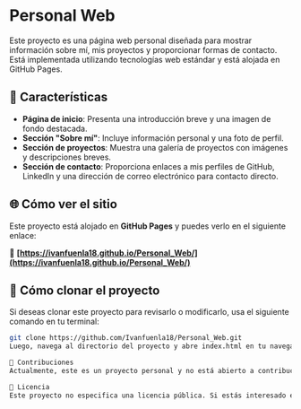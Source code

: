 # Personal Web

Este proyecto es una página web personal diseñada para mostrar información sobre mí, mis proyectos y proporcionar formas de contacto. Está implementada utilizando tecnologías web estándar y está alojada en GitHub Pages.

## 🚀 Características

- **Página de inicio**: Presenta una introducción breve y una imagen de fondo destacada.
- **Sección "Sobre mí"**: Incluye información personal y una foto de perfil.
- **Sección de proyectos**: Muestra una galería de proyectos con imágenes y descripciones breves.
- **Sección de contacto**: Proporciona enlaces a mis perfiles de GitHub, LinkedIn y una dirección de correo electrónico para contacto directo.




## 🌐 Cómo ver el sitio

Este proyecto está alojado en **GitHub Pages** y puedes verlo en el siguiente enlace:

🔗 **[https://ivanfuenla18.github.io/Personal_Web/](https://ivanfuenla18.github.io/Personal_Web/)**

## 🔧 Cómo clonar el proyecto

Si deseas clonar este proyecto para revisarlo o modificarlo, usa el siguiente comando en tu terminal:

```bash
git clone https://github.com/Ivanfuenla18/Personal_Web.git
Luego, navega al directorio del proyecto y abre index.html en tu navegador preferido.

🤝 Contribuciones
Actualmente, este es un proyecto personal y no está abierto a contribuciones externas. Sin embargo, cualquier comentario o sugerencia es bienvenido. Puedes contactarme a través de mis perfiles de GitHub o LinkedIn.

📜 Licencia
Este proyecto no especifica una licencia pública. Si estás interesado en utilizar o modificar partes de este proyecto, por favor, contáctame para discutir los términos.
